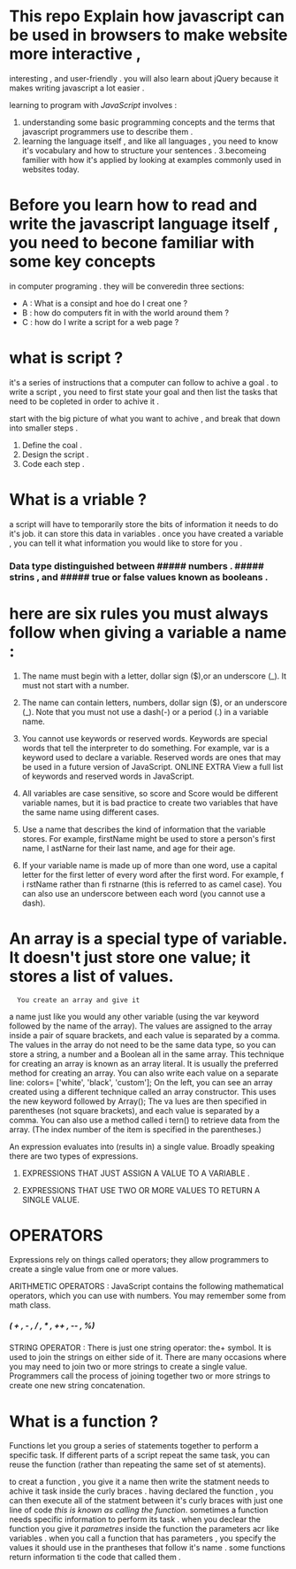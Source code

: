 # This repo Explain how javascript can be used in browsers to make website more interactive ,
interesting , and user-friendly . you will also learn about jQuery because it makes writing 
javascript a lot easier .

learning to program with *JavaScript* involves :
1. understanding some basic programming concepts and the terms that javascript programmers use to describe them .
2. learning the language itself , and like all languages , you need to know it's vocabulary and how to structure your sentences .
3.becomeing familier with how it's applied by looking at examples commonly used in websites today.


# Before you learn how to read and write the javascript language itself , you need to becone familiar with some key concepts 
in computer programing . they will be converedin three sections:
* A :
 What is a consipt and hoe do I creat one ?
 * B :
 how do computers fit in with the world around them ?
 * C :
 how do I write a script for a web page ?
 
 
 # what is script ?
 it's a series of instructions that a computer can follow to achive a goal .
 to write a script , you need to first state your goal and then list the tasks that need to be copleted in order to achive it .
 
 start with the big picture of what you want to achive , and break that down into smaller steps .
 1. Define the coal .
 2. Design the script .
 3. Code each step .
  
  
  # What is a vriable ?
  a script will have to temporarily store the bits of information it needs to do it's job. it can store this data in variables .
  once you have created a variable , you can tell it what information you would like to store for you .

  ### Data type distinguished between ##### numbers . ##### strins , and ##### true or false values known as booleans .
  
  # here are six rules you must always  follow when giving a variable a name :
  1. The name must begin with
  a letter, dollar sign ($),or an
  underscore (_). It must not start
  with a number.
  
  2. The name can contain letters,
   numbers, dollar sign ($), or an
   underscore (_). Note that you
   must not use a dash(-) or a
   period (.) in a variable name.

  3. You cannot use keywords or
   reserved words. Keywords
   are special words that tell the
   interpreter to do something. For
   example, var is a keyword used 
   to declare a variable. Reserved
   words are ones that may be used
   in a future version of JavaScript.
   ONLINE EXTRA
   View a full list of keywords and
   reserved words in JavaScript.

 4. All variables are case sensitive,
   so score and Score would be
   different variable names, but
   it is bad practice to create two
   variables that have the same
   name using different cases. 
   
  5. Use a name that describes the
    kind of information that the
    variable stores. For example,
    firstName might be used to
    store a person's first name,
    l astNarne for their last name,
    and age for their age.
 
 
  6. If your variable name is made
    up of more than one word, use a
    capital letter for the first letter of
    every word after the first word. 
    For example, f i rstName rather
    than fi rstnarne (this is referred
    to as camel case). You can also
    use an underscore between each
    word (you cannot use a dash).
    
    
    
  # An array is a special type of variable. It doesn't just store one value; it stores a list of values.
      You create an array and give it
a name just like you would any
other variable (using the var
keyword followed by the name of
the array).
The values are assigned to the
array inside a pair of square
brackets, and each value is
separated by a comma. The
values in the array do not need
to be the same data type, so you
can store a string, a number and
a Boolean all in the same array.
This technique for creating
an array is known as an array
literal. It is usually the preferred
method for creating an array.
You can also write each value on
a separate line:
colors= ['white',
'black',
'custom'];
On the left, you can see an
array created using a different
technique called an array
constructor. This uses the new
keyword followed by Array();
The va lues are then specified
in parentheses (not square
brackets), and each value is
separated by a comma. You can
also use a method called i tern()
to retrieve data from the array.
(The index number of the item is
specified in the parentheses.)
 
 
 
An expression evaluates into (results in) a single value. Broadly speaking
there are two types of expressions.
1. EXPRESSIONS THAT JUST ASSIGN A
VALUE TO A VARIABLE .

2. EXPRESSIONS THAT USE TWO OR
MORE VALUES TO RETURN A
SINGLE VALUE.




# OPERATORS
Expressions rely on things called operators; they allow programmers to
create a single value from one or more values.


ARITHMETIC OPERATORS :
JavaScript contains the following mathematical
operators, which you can use with numbers.
You may remember some from math class.
##### ( + , - , / , * , ++ , -- , %)


STRING OPERATOR :
There is just one string operator: the+ symbol.
It is used to join the strings on either side of it.
There are many occasions where
you may need to join two or
more strings to create a single
value. Programmers call the
process of joining together two
or more strings to create one
new string concatenation.



# What is a function ?
Functions let you group a series of statements together to perform a
specific task. If different parts of a script repeat the same task, you can
reuse the function (rather than repeating the same set of st atements).

to creat a function , you give it a name then write the statment needs to achive it task inside the curly braces .
having declared the function , you can then execute all of the statment between it's curly braces with just one line of code *this is known as calling the function*.
sometimes a function needs specific information to perform its task . when you declear the function you give it *parametres*
inside the function the parameters acr like variables .
when you call a function that has parameters , you specify the values it should use in the prantheses that follow it's name .
some functions return information ti the code that called them . 


















 
 
 
 
 
 
 
 
 
 
 
 
